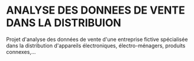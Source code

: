# ANALYSE DES DONNEES DE VENTE DANS LA DISTRIBUION


Projet d'analyse des données de vente d'une entreprise fictive spécialisée dans la distribution d'appareils électroniques, électro-ménagers, produits connexes,...
